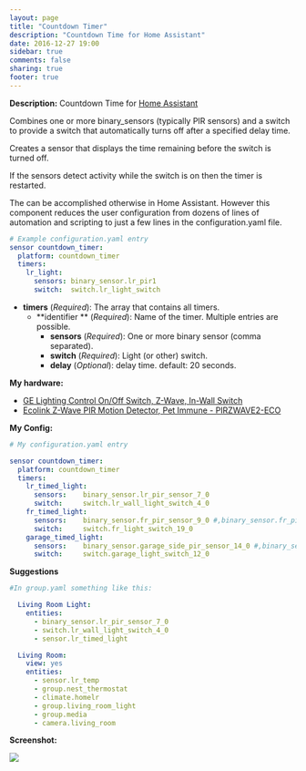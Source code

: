 ```yaml
---
layout: page
title: "Countdown Timer"
description: "Countdown Time for Home Assistant"
date: 2016-12-27 19:00
sidebar: true
comments: false
sharing: true
footer: true
---
```



**Description:**
Countdown Time for [Home Assistant](https://github.com/home-assistant/home-assistant)

Combines one or more binary_sensors (typically PIR sensors) 
and a switch to provide a switch that automatically
turns off after a specified delay time. 

Creates a sensor that displays the time remaining before the
switch is turned off. 

If the sensors detect activity while the switch is on then the timer is
restarted.

The can be accomplished otherwise in Home Assistant. However this component reduces
the user configuration from dozens of lines of automation and scripting
to just a few lines in the configuration.yaml file.

````yaml
# Example configuration.yaml entry
sensor countdown_timer:
  platform: countdown_timer
  timers:
    lr_light:
      sensors: binary_sensor.lr_pir1
      switch:  switch.lr_light_switch
````

- **timers** (*Required*): The array that contains all timers.
  - **identifier ** (*Required*): Name of the timer. Multiple entries are possible.  
    - **sensors** (*Required*): One or more binary sensor (comma separated).
    - **switch** (*Required*): Light (or other) switch.
    - **delay** (*Optional*): delay time. default: 20 seconds.

**My hardware:**

- [GE Lighting Control On/Off Switch, Z-Wave, In-Wall Switch](http://amzn.to/2ho17cN)
- [Ecolink Z-Wave PIR Motion Detector, Pet Immune - PIRZWAVE2-ECO](http://amzn.to/2il7FHH)

**My Config:**
```yaml
# My configuration.yaml entry

sensor countdown_timer:
  platform: countdown_timer
  timers:
    lr_timed_light:
      sensors:    binary_sensor.lr_pir_sensor_7_0
      switch:     switch.lr_wall_light_switch_4_0
    fr_timed_light:
      sensors:    binary_sensor.fr_pir_sensor_9_0 #,binary_sensor.fr_pir_2_sensor_10_0
      switch:     switch.fr_light_switch_19_0
    garage_timed_light:
      sensors:    binary_sensor.garage_side_pir_sensor_14_0 #,binary_sensor.garage_back_pir_sensor_13_0
      switch:     switch.garage_light_switch_12_0
```
**Suggestions**
```yaml
#In group.yaml something like this:

  Living Room Light:
    entities:
      - binary_sensor.lr_pir_sensor_7_0
      - switch.lr_wall_light_switch_4_0
      - sensor.lr_timed_light

  Living Room:
    view: yes
    entities:
      - sensor.lr_temp
      - group.nest_thermostat
      - climate.homelr
      - group.living_room_light
      - group.media
      - camera.living_room
```
**Screenshot:**

<p class='img'>
  <img src='{{site_root}}/images/components/sensor/countdown-timer.png' />
</p>
